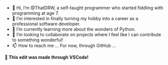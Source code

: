 - 👋 Hi, I’m @ThatDRW, a self-taught programmer who started fiddling with programming at age 7.
- 👀 I’m interested in finally turning my hobby into a career as a professional software developer.
- 🌱 I’m currently learning more about the wonders of Python.
- 💞️ I’m looking to collaborate on projects where I feel like I can contribute to something wonderful!
- 📫 How to reach me ... For now, through GitHub ...

__🚀 This edit was made through VSCode!__

<!---
ThatDRW/ThatDRW is a ✨ special ✨ repository because its `README.md` (this file) appears on your GitHub profile.
You can click the Preview link to take a look at your changes.
--->
